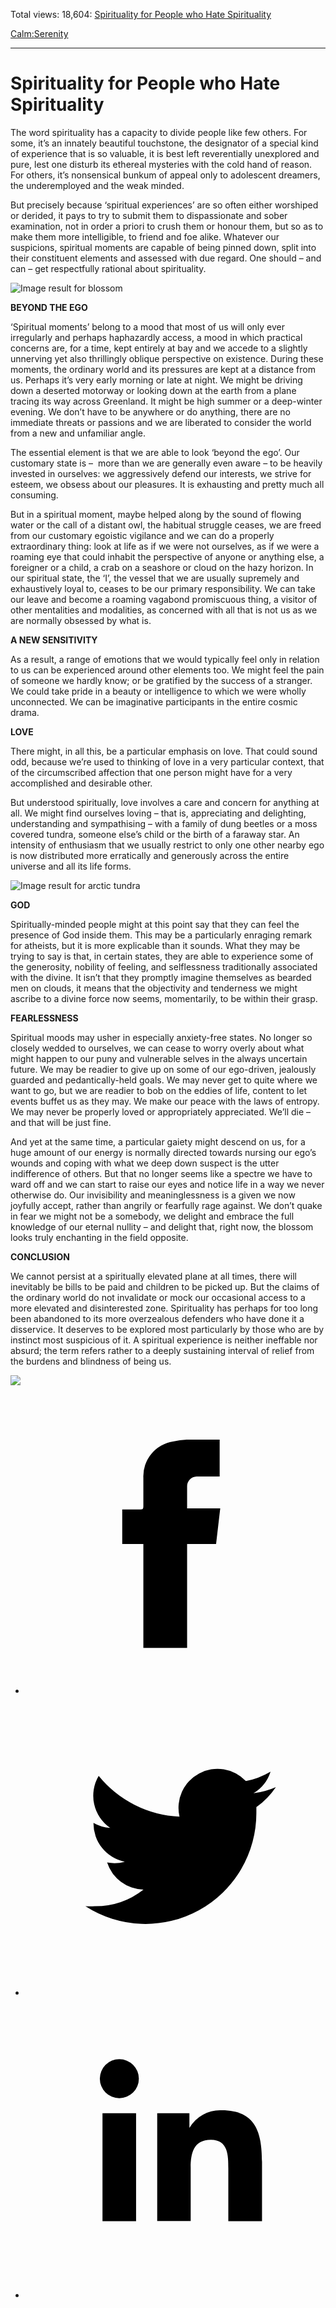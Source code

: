 Total views: 18,604: [Spirituality for People who Hate Spirituality](https://www.theschooloflife.com/thebookoflife/spirituality-for-people-who-hate-spirituality/)

[Calm:](https://www.theschooloflife.com/thebookoflife/category/calm/)[Serenity](https://www.theschooloflife.com/thebookoflife/category/calm/serenity/)

* * *

# Spirituality for People who Hate Spirituality
<style>
						.alignnone {
  display: block;
  margin-left: auto;
  margin-right: auto;
  align: center:
}

.addtoany_share_save_container {
display:none;
}

.wp-block-image {
		display: block;
  margin-left: auto;
  margin-right: auto;
  width: 50%;
}

.aligncenter {
display: block;
  margin-left: auto;
  margin-right: auto;
  align: center:
}

@media only screen and (max-width: 500px) {
  .wp-block-image {
		display: block;
  margin-left: auto;
  margin-right: auto;
  width: 100%;
} }

h1 {max-width: 600px !important;
}
.s18-single-post .content-area .site-main article .post-cat-header-display + .old-wrapper p {
    font-size: 1.200em
}
						</style>

The word spirituality has a capacity to divide people like few others. For some, it’s an innately beautiful touchstone, the designator of a special kind of experience that is so valuable, it is best left reverentially unexplored and pure, lest one disturb its ethereal mysteries with the cold hand of reason. For others, it’s nonsensical bunkum of appeal only to adolescent dreamers, the underemployed and the weak minded.

But precisely because ‘spiritual experiences’ are so often either worshiped or derided, it pays to try to submit them to dispassionate and sober examination, not in order a priori to crush them or honour them, but so as to make them more intelligible, to friend and foe alike. Whatever our suspicions, spiritual moments are capable of being pinned down, split into their constituent elements and assessed with due regard. One should – and can – get respectfully rational about spirituality.

![Image result for blossom](https://www.theinvisibletourist.com/wp-content/uploads/2018/01/featured_76.jpg)

**BEYOND THE EGO**

‘Spiritual moments’ belong to a mood that most of us will only ever irregularly and perhaps haphazardly access, a mood in which practical concerns are, for a time, kept entirely at bay and we accede to a slightly unnerving yet also thrillingly oblique perspective on existence. During these moments, the ordinary world and its pressures are kept at a distance from us. Perhaps it’s very early morning or late at night. We might be driving down a deserted motorway or looking down at the earth from a plane tracing its way across Greenland. It might be high summer or a deep-winter evening. We don’t have to be anywhere or do anything, there are no immediate threats or passions and we are liberated to consider the world from a new and unfamiliar angle.

The essential element is that we are able to look ‘beyond the ego’. Our customary state is – &nbsp;more than we are generally even aware – to be heavily invested in ourselves: we aggressively defend our interests, we strive for esteem, we obsess about our pleasures. It is exhausting and pretty much all consuming.

But in a spiritual moment, maybe helped along by the sound of flowing water or the call of a distant owl, the habitual struggle ceases, we are freed from our customary egoistic vigilance and we can do a properly extraordinary thing: look at life as if we were not ourselves, as if we were a roaming eye that could inhabit the perspective of anyone or anything else, a foreigner or a child, a crab on a seashore or cloud on the hazy horizon. In our spiritual state, the ‘I’, the vessel that we are usually supremely and exhaustively loyal to, ceases to be our primary responsibility. We can take our leave and become a roaming vagabond promiscuous thing, a visitor of other mentalities and modalities, as concerned with all that is not us as we are normally obsessed by what is.

**A NEW SENSITIVITY**

As a result, a range of emotions that we would typically feel only in relation to us can be experienced around other elements too. We might feel the pain of someone we hardly know; or be gratified by the success of a stranger. We could take pride in a beauty or intelligence to which we were wholly unconnected. We can be imaginative participants in the entire cosmic drama.

**LOVE**

There might, in all this, be a particular emphasis on love. That could sound odd, because we’re used to thinking of love in a very particular context, that of the circumscribed affection that one person might have for a very accomplished and desirable other.

But understood spiritually, love involves a care and concern for anything at all. We might find ourselves loving – that is, appreciating and delighting, understanding and sympathising – with a family of dung beetles or a moss covered tundra, someone else’s child or the birth of a faraway star. An intensity of enthusiasm that we usually restrict to only one other nearby ego is now distributed more erratically and generously across the entire universe and all its life forms.

![Image result for arctic tundra](https://www.hunting-simulator.com/img/zones/posters/alaska-arctic-tundra.jpg)

**GOD**

Spiritually-minded people might at this point say that they can feel the presence of God inside them. This may be a particularly enraging remark for atheists, but it is more explicable than it sounds. What they may be trying to say is that, in certain states, they are able to experience some of the generosity, nobility of feeling, and selflessness traditionally associated with the divine. It isn’t that they promptly imagine themselves as bearded men on clouds, it means that the objectivity and tenderness we might ascribe to a divine force now seems, momentarily, to be within their grasp.

**FEARLESSNESS**

Spiritual moods may usher in especially anxiety-free states. No longer so closely wedded to ourselves, we can cease to worry overly about what might happen to our puny and vulnerable selves in the always uncertain future. We may be readier to give up on some of our ego-driven, jealously guarded and pedantically-held goals. We may never get to quite where we want to go, but we are readier to bob on the eddies of life, content to let events buffet us as they may. We make our peace with the laws of entropy. We may never be properly loved or appropriately appreciated. We’ll die – and that will be just fine.

And yet at the same time, a particular gaiety might descend on us, for a huge amount of our energy is normally directed towards nursing our ego’s wounds and coping with what we deep down suspect is the utter indifference of others. But that no longer seems like a spectre we have to ward off and we can start to raise our eyes and notice life in a way we never otherwise do. Our invisibility and meaninglessness is a given we now joyfully accept, rather than angrily or fearfully rage against. We don’t quake in fear we might not be a somebody, we delight and embrace the full knowledge of our eternal nullity – and delight that, right now, the blossom looks truly enchanting in the field opposite.

**CONCLUSION**

We cannot persist at a spiritually elevated plane at all times, there will inevitably be bills to be paid and children to be picked up. But the claims of the ordinary world do not invalidate or mock our occasional access to a more elevated and disinterested zone. Spirituality has perhaps for too long been abandoned to its more overzealous defenders who have done it a disservice. It deserves to be explored most particularly by those who are by instinct most suspicious of it. A spiritual experience is neither ineffable nor absurd; the term refers rather to a deeply sustaining interval of relief from the burdens and blindness of being us.

[![](https://img.youtube.com/vi/xum35-XplNY/0.jpg)](https://www.youtube.com/embed/xum35-XplNY '')
<style>
    .iframe-class { display: block !important; }
</style>

- [<svg xmlns="http://www.w3.org/2000/svg" viewbox="0 0 26 26"><title>Facebook</title>
                    <g>
                        <path d="M8.38,10H9.92c.2,0,.29,0,.29-.28,0-.82,0-1.64,0-2.46a3.05,3.05,0,0,1,2.57-3.15A7.22,7.22,0,0,1,14,3.95c.86,0,1.71,0,2.57,0h.25v3.2h-2A.85.85,0,0,0,14,8c0,.62,0,1.24,0,1.91h2.87L16.51,13H14v9H10.21V13H8.38Z"></path>
                    </g>
                </svg>](http://www.facebook.com/sharer/sharer.php?u=https://www.theschooloflife.com/thebookoflife/spirituality-for-people-who-hate-spirituality/)
- [<svg xmlns="http://www.w3.org/2000/svg" viewbox="0 0 26 26"><title>Twitter</title>
                    <path d="M21.69,7.9a6.75,6.75,0,0,1-1.94.53,3.39,3.39,0,0,0,1.48-1.87,6.76,6.76,0,0,1-2.14.82,3.38,3.38,0,0,0-5.75,3.08,9.59,9.59,0,0,1-7-3.53,3.38,3.38,0,0,0,1,4.51A3.36,3.36,0,0,1,5.89,11v0A3.38,3.38,0,0,0,8.6,14.37a3.39,3.39,0,0,1-1.53.06,3.38,3.38,0,0,0,3.15,2.35A6.78,6.78,0,0,1,6,18.22a6.87,6.87,0,0,1-.81,0A9.6,9.6,0,0,0,20,10.08q0-.22,0-.44A6.86,6.86,0,0,0,21.69,7.9Z"></path>
                </svg>](http://twitter.com/share?url=https://www.theschooloflife.com/thebookoflife/spirituality-for-people-who-hate-spirituality/&text=&via=theschooloflife)
- [<svg xmlns="http://www.w3.org/2000/svg" viewbox="0 0 26 26"><title>LinkedIn</title>
<path class="cls-2" d="M6.67,10H9.58v9.36H6.67ZM8.13,5.32A1.69,1.69,0,1,1,6.44,7,1.69,1.69,0,0,1,8.13,5.32"></path><path class="cls-2" d="M11.41,10H14.2v1.28h0A3.06,3.06,0,0,1,17,9.75c2.95,0,3.49,1.94,3.49,4.46v5.14H17.57V14.79c0-1.09,0-2.48-1.51-2.48s-1.75,1.18-1.75,2.4v4.63H11.41Z"></path></svg>](https://www.linkedin.com/shareArticle?mini=true&url=https://www.theschooloflife.com/thebookoflife/spirituality-for-people-who-hate-spirituality/)
